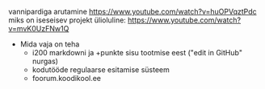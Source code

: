 vannipardiga arutamine
https://www.youtube.com/watch?v=huOPVqztPdc
miks on iseseisev projekt ülioluline:
https://www.youtube.com/watch?v=mvK0UzFNw1Q

* Mida vaja on teha
  * i200 markdowni ja +punkte sisu tootmise eest ("edit in GitHub" nurgas)
  * kodutööde regulaarse esitamise süsteem
  * foorum.koodikool.ee

